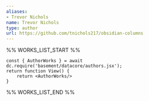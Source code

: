 ```yaml
---
aliases:
- Trevor Nichols
name: Trevor Nichols
type: author
url: https://github.com/tnichols217/obsidian-columns
---
```



%% WORKS_LIST_START %%

```datacorejsx
const { AuthorWorks } = await dc.require('basement/datacore/authors.jsx');
return function View() {
    return <AuthorWorks/>
}
```
%% WORKS_LIST_END %%